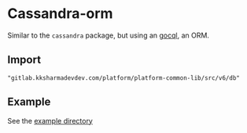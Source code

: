 # Cassandra-orm

Similar to the `cassandra` package, but using an [gocql](https://github.com/gocql/gocql), an ORM.

## Import

```
"gitlab.kksharmadevdev.com/platform/platform-common-lib/src/v6/db"
```

## Example

See the [example directory](example/)
